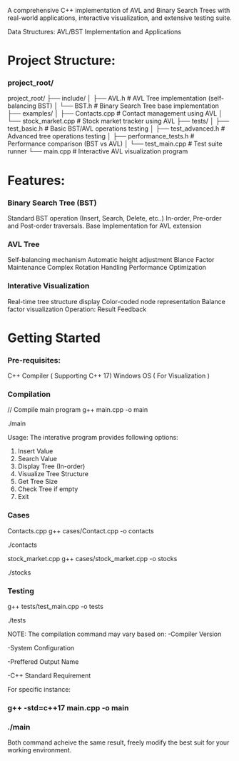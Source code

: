 
A comprehensive C++ implementation of AVL and Binary Search Trees with real-world applications, interactive visualization, and extensive testing suite.

Data Structures: AVL/BST Implementation and Applications
# Project Structure:
### project_root/
 project_root/
├── include/
│   ├── AVL.h         # AVL Tree implementation (self-balancing BST)
│   └── BST.h         # Binary Search Tree base implementation
├── examples/
│   ├── Contacts.cpp      # Contact management using AVL
│   └── stock_market.cpp  # Stock market tracker using AVL
├── tests/
│   ├── test_basic.h      # Basic BST/AVL operations testing
│   ├── test_advanced.h   # Advanced tree operations testing
│   ├── performance_tests.h # Performance comparison (BST vs AVL)
│   └── test_main.cpp     # Test suite runner
└── main.cpp          # Interactive AVL visualization program

# Features:  
### Binary Search Tree (BST)
Standard BST operation (Insert, Search, Delete, etc..)
In-order, Pre-order and Post-order traversals.
Base Implementation for AVL extension

### AVL Tree
Self-balancing mechanism
Automatic height adjustment
Blance Factor Maintenance
Complex Rotation Handling
Performance Optimization

### Interative Visualization
Real-time tree structure display
Color-coded node representation
Balance factor visualization
Operation: Result Feedback

# Getting Started

### Pre-requisites:
C++ Compiler ( Supporting C++ 17)
Windows OS ( For Visualization )

### Compilation
// Compile main program
g++ main.cpp -o main

./main

Usage: The interative program provides following options:
1. Insert Value
2. Search Value
3. Display Tree (In-order)
4. Visualize Tree Structure
5. Get Tree Size
6. Check Tree if empty
7. Exit

### Cases
Contacts.cpp
g++ cases/Contact.cpp -o contacts

./contacts

stock_market.cpp
g++ cases/stock_market.cpp -o stocks

./stocks

### Testing
g++ tests/test_main.cpp -o tests

./tests


NOTE: The compilation command may vary based on:
-Compiler Version

-System Configuration

-Preffered Output Name

-C++ Standard Requirement

For specific instance:
### g++ -std=c++17 main.cpp -o main
### ./main

Both command acheive the same result, freely modify the best suit for your working environment.



